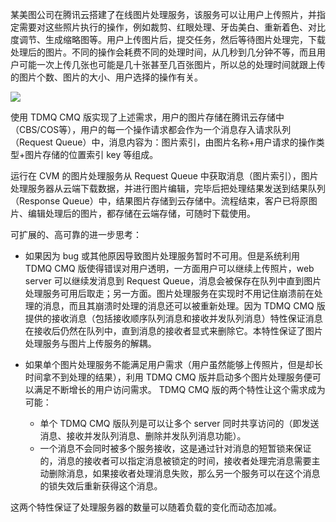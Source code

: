 
某美图公司在腾讯云搭建了在线图片处理服务，该服务可以让用户上传照片，并指定需要对这些照片执行的操作，例如裁剪、红眼处理、牙齿美白、重新着色、对比度调节、生成缩略图等。用户上传图片后，提交任务，然后等待图片处理完，下载处理后的图片。不同的操作会耗费不同的处理时间，从几秒到几分钟不等，而且用户可能一次上传几张也可能是几十张甚至几百张图片，所以总的处理时间就跟上传的图片个数、图片的大小、用户选择的操作有关。

![](https://qcloudimg.tencent-cloud.cn/raw/33c8fe37dcb185226967f988b54e18a6.png)

使用 TDMQ CMQ 版实现了上述需求，用户的图片存储在腾讯云存储中（CBS/COS等），用户的每一个操作请求都会作为一个消息存入请求队列（Request Queue）中，消息内容为：图片索引，由图片名称+用户请求的操作类型+图片存储的位置索引 key 等组成。

运行在 CVM 的图片处理服务从 Request Queue 中获取消息（图片索引），图片处理服务器从云端下载数据，并进行图片编辑，完毕后把处理结果发送到结果队列（Response Queue）中，结果图片存储到云存储中。流程结束，客户已将原图片、编辑处理后的图片，都存储在云端存储，可随时下载使用。

可扩展的、高可靠的进一步思考：

- 如果因为 bug 或其他原因导致图片处理服务暂时不可用。但是系统利用 TDMQ CMQ 版使得错误对用户透明，一方面用户可以继续上传照片，web server 可以继续发消息到 Request Queue，消息会被保存在队列中直到图片处理服务可用后取走；另一方面。图片处理服务在实现时不用记住崩溃前在处理的消息，而且其崩溃时处理的消息还可以被重新处理。因为 TDMQ CMQ 版提供的接收消息（包括接收顺序队列消息和接收并发队列消息）特性保证消息在接收后仍然在队列中，直到消息的接收者显式来删除它。本特性保证了图片处理服务与图片上传服务的解耦。

- 如果单个图片处理服务不能满足用户需求（用户虽然能够上传照片，但是却长时间拿不到处理的结果），利用 TDMQ CMQ 版并启动多个图片处理服务便可以满足不断增长的用户访问需求。 TDMQ CMQ 版的两个特性让这个需求成为可能：
	- 单个 TDMQ CMQ 版队列是可以让多个 server 同时共享访问的（即发送消息、接收并发队列消息、删除并发队列消息功能）。
	- 一个消息不会同时被多个服务接收，这是通过针对消息的短暂锁来保证的，消息的接收者可以指定消息被锁定的时间，接收者处理完消息需要主动删除消息，如果接收者处理消息失败，那么另一个服务可以在这个消息的锁失效后重新获得这个消息。

这两个特性保证了处理服务器的数量可以随着负载的变化而动态加减。
